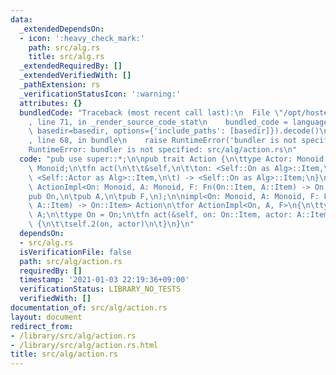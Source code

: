```yaml
---
data:
  _extendedDependsOn:
  - icon: ':heavy_check_mark:'
    path: src/alg.rs
    title: src/alg.rs
  _extendedRequiredBy: []
  _extendedVerifiedWith: []
  _pathExtension: rs
  _verificationStatusIcon: ':warning:'
  attributes: {}
  bundledCode: "Traceback (most recent call last):\n  File \"/opt/hostedtoolcache/Python/3.9.1/x64/lib/python3.9/site-packages/onlinejudge_verify/documentation/build.py\"\
    , line 71, in _render_source_code_stat\n    bundled_code = language.bundle(stat.path,\
    \ basedir=basedir, options={'include_paths': [basedir]}).decode()\n  File \"/opt/hostedtoolcache/Python/3.9.1/x64/lib/python3.9/site-packages/onlinejudge_verify/languages/user_defined.py\"\
    , line 68, in bundle\n    raise RuntimeError('bundler is not specified: {}'.format(path.as_posix()))\n\
    RuntimeError: bundler is not specified: src/alg/action.rs\n"
  code: "pub use super::*;\n\npub trait Action {\n\ttype Actor: Monoid;\n\ttype On:\
    \ Monoid;\n\tfn act(\n\t\t&self,\n\t\ton: <Self::On as Alg>::Item,\n\t\tactor:\
    \ <Self::Actor as Alg>::Item,\n\t) -> <Self::On as Alg>::Item;\n}\n\npub struct\
    \ ActionImpl<On: Monoid, A: Monoid, F: Fn(On::Item, A::Item) -> On::Item>(\n\t\
    pub On,\n\tpub A,\n\tpub F,\n);\n\nimpl<On: Monoid, A: Monoid, F: Fn(On::Item,\
    \ A::Item) -> On::Item> Action\n\tfor ActionImpl<On, A, F>\n{\n\ttype Actor =\
    \ A;\n\ttype On = On;\n\tfn act(&self, on: On::Item, actor: A::Item) -> On::Item\
    \ {\n\t\tself.2(on, actor)\n\t}\n}\n"
  dependsOn:
  - src/alg.rs
  isVerificationFile: false
  path: src/alg/action.rs
  requiredBy: []
  timestamp: '2021-01-03 22:19:36+09:00'
  verificationStatus: LIBRARY_NO_TESTS
  verifiedWith: []
documentation_of: src/alg/action.rs
layout: document
redirect_from:
- /library/src/alg/action.rs
- /library/src/alg/action.rs.html
title: src/alg/action.rs
---
```


